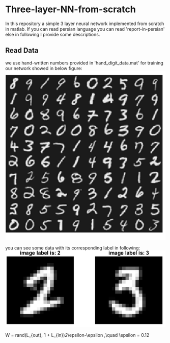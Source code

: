 # Three-layer-NN-from-scratch
In this repository a simple 3 layer neural network implemented from scratch in matlab.
If you can read persian language you can read 'report-in-persian' else in following I provide some descriptions.

## Read Data
we use hand-written numbers provided in 'hand_digit_data.mat' for training our network showed in below figure:
![alt text](images/01-images-samples.png)

you can see some data with its corresponding label in following:
![alt text](images/02-images-labels.png)

W = rand(L_{out}, 1 + L_{in})*2*\epsilon-\epsilon ,\quad \epsilon = 0.12
